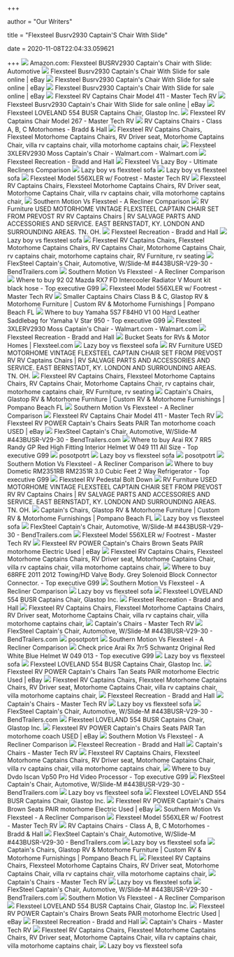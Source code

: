+++
        
author = "Our Writers"
        
title = "Flexsteel Busrv2930 Captain'S Chair With Slide"
        
date = 2020-11-08T22:04:33.059621
        
+++
[ ![](https://images-na.ssl-images-amazon.com/images/I/21F54cPdKrL.__AC_QL70_ML2_.jpg)](https://images-na.ssl-images-amazon.com/images/I/21F54cPdKrL.__AC_QL70_ML2_.jpg) Amazon.com: Flexsteel BUSRV2930 Captain's Chair with Slide: Automotive
[ ![](https://i.ebayimg.com/images/g/EeUAAOSwqeVdQhW1/s-l225.jpg)](https://i.ebayimg.com/images/g/EeUAAOSwqeVdQhW1/s-l225.jpg) Flexsteel Busrv2930 Captain's Chair With Slide for sale online | eBay
[ ![](https://i.ebayimg.com/images/g/YG8AAOSwncJdoJ2m/s-l225.jpg)](https://i.ebayimg.com/images/g/YG8AAOSwncJdoJ2m/s-l225.jpg) Flexsteel Busrv2930 Captain's Chair With Slide for sale online | eBay
[ ![](https://i.ebayimg.com/images/g/npEAAOSwCtVdL6Lk/s-l225.jpg)](https://i.ebayimg.com/images/g/npEAAOSwCtVdL6Lk/s-l225.jpg) Flexsteel Busrv2930 Captain's Chair With Slide for sale online | eBay
[ ![](https://cdn.shopify.com/s/files/1/0591/2305/products/411busr_1393_detail.jpg?v=1406346873)](https://cdn.shopify.com/s/files/1/0591/2305/products/411busr_1393_detail.jpg?v=1406346873) Flexsteel RV Captains Chair Model 411 - Master Tech RV
[ ![](https://i.ebayimg.com/thumbs/images/m/mev3jphOYEI29TaOFTkS_IA/s-l225.jpg)](https://i.ebayimg.com/thumbs/images/m/mev3jphOYEI29TaOFTkS_IA/s-l225.jpg) Flexsteel Busrv2930 Captain's Chair With Slide for sale online | eBay
[ ![](http://www.glastop.com/uploads/pictures/details/554BUSR912149966Edit_2.jpg)](http://www.glastop.com/uploads/pictures/details/554BUSR912149966Edit_2.jpg) Flexsteel LOVELAND 554 BUSR Captains Chair, Glastop Inc.
[ ![](https://cdn.shopify.com/s/files/1/0591/2305/products/267_busr.jpg?v=1406563404)](https://cdn.shopify.com/s/files/1/0591/2305/products/267_busr.jpg?v=1406563404) Flexsteel RV Captains Chair Model 267 - Master Tech RV
[ ![](https://www.braddandhall.com/ProductCart/pc/catalog/avatarnonintg_365_normal.jpg)](https://www.braddandhall.com/ProductCart/pc/catalog/avatarnonintg_365_normal.jpg) RV Captains Chairs - Class A, B, C Motorhomes - Bradd & Hall
[ ![](https://www.coachsupplydirect.com/s/cc_images/teaserbox_956287920.png?t=1588860047)](https://www.coachsupplydirect.com/s/cc_images/teaserbox_956287920.png?t=1588860047) Flexsteel RV Captains Chairs, Flexsteel Motorhome Captains Chairs, RV  Driver seat, Motorhome Captains Chair, villa rv captains chair, villa  motorhome captains chair,
[ ![](https://i5.walmartimages.com/asr/48170f61-6cba-4067-8b4a-096eaf7f24df_1.e684c42ea50f658d71e7653ba6e9c5f7.jpeg?odnWidth=612&odnHeight=612&odnBg=ffffff)](https://i5.walmartimages.com/asr/48170f61-6cba-4067-8b4a-096eaf7f24df_1.e684c42ea50f658d71e7653ba6e9c5f7.jpeg?odnWidth=612&odnHeight=612&odnBg=ffffff) Flexsteel 3XLERV2930 Moss Captain's Chair - Walmart.com - Walmart.com
[ ![](https://www.braddandhall.com/productcart/pc/catalog/clifton4_2101_thumb.png)](https://www.braddandhall.com/productcart/pc/catalog/clifton4_2101_thumb.png) Flexsteel Recreation - Bradd and Hall
[ ![](https://bestofficechair.org/wp-content/uploads/2018/07/Lazy-Boy-Niagara-Reclina-Rocker.jpg)](https://bestofficechair.org/wp-content/uploads/2018/07/Lazy-Boy-Niagara-Reclina-Rocker.jpg) Flexsteel Vs Lazy Boy - Ultimate Recliners Comparison
[ ![](https://images.furnituredealer.net/img/products%2Fflexsteel%2Fcolor%2Flatitudes-wicklow--660344646_1681-62ph-326-82-b3.jpg)](https://images.furnituredealer.net/img/products%2Fflexsteel%2Fcolor%2Flatitudes-wicklow--660344646_1681-62ph-326-82-b3.jpg) Lazy boy vs flexsteel sofa
[ ![](http://kamilotract.info/wp-content/uploads/2019/04/can-recliner-chairs-help-relieve-back-pain-source-best-for-problems-flexsteel-repair-benefits-of-recliners-sufferers.jpg)](http://kamilotract.info/wp-content/uploads/2019/04/can-recliner-chairs-help-relieve-back-pain-source-best-for-problems-flexsteel-repair-benefits-of-recliners-sufferers.jpg) Lazy boy vs flexsteel sofa
[ ![](https://cdn.shopify.com/s/files/1/0591/2305/products/545_1836_detail.jpg?v=1442928108)](https://cdn.shopify.com/s/files/1/0591/2305/products/545_1836_detail.jpg?v=1442928108) Flexsteel Model 556XLER w/ Footrest - Master Tech RV
[ ![](https://www.coachsupplydirect.com/s/cc_images/cache_947305486.jpg?t=1578666418)](https://www.coachsupplydirect.com/s/cc_images/cache_947305486.jpg?t=1578666418) Flexsteel RV Captains Chairs, Flexsteel Motorhome Captains Chairs, RV  Driver seat, Motorhome Captains Chair, villa rv captains chair, villa  motorhome captains chair,
[ ![](https://bestofficechair.org/wp-content/uploads/2018/07/Southern-Motion-Vs-Flexsteel.jpg)](https://bestofficechair.org/wp-content/uploads/2018/07/Southern-Motion-Vs-Flexsteel.jpg) Southern Motion Vs Flexsteel - A Recliner Comparison
[ ![](https://rvfurniture.visonerv.com/img/RV_Captains_Chairs/RV_Captains_Chairs_M400214.3.jpg)](https://rvfurniture.visonerv.com/img/RV_Captains_Chairs/RV_Captains_Chairs_M400214.3.jpg) RV Furniture USED MOTORHOME VINTAGE FLEXSTEEL CAPTAIN CHAIR SET FROM  PREVOST RV RV Captains Chairs | RV SALVAGE PARTS AND ACCESSORIES AND  SERVICE. EAST BERNSTADT, KY. LONDON AND SURROUNDING AREAS. TN. OH.
[ ![](https://www.braddandhall.com/productcart/pc/catalog/cliftonxl2_545_thumb.jpg)](https://www.braddandhall.com/productcart/pc/catalog/cliftonxl2_545_thumb.jpg) Flexsteel Recreation - Bradd and Hall
[ ![](https://images.furnituredealer.net/img/products%2Fflexsteel%2Fcolor%2Fdavis%202902_2902-62h-959-02-b2.jpg)](https://images.furnituredealer.net/img/products%2Fflexsteel%2Fcolor%2Fdavis%202902_2902-62h-959-02-b2.jpg) Lazy boy vs flexsteel sofa
[ ![](https://www.coachsupplydirect.com/s/cc_images/teaserbox_956608457.png?t=1602004258)](https://www.coachsupplydirect.com/s/cc_images/teaserbox_956608457.png?t=1602004258) Flexsteel RV Captains Chairs, Flexsteel Motorhome Captains Chairs, RV Captains  Chair, Motorhome Captains Chair, rv captains chair, motorhome captains chair,  RV Furniture, rv seating
[ ![](https://cdn11.bigcommerce.com/s-n4cjl/images/stencil/500x659/products/190516/757689/Covercraft_SVR1001GY_image_1__86087.1546992820.jpg?c=2)](https://cdn11.bigcommerce.com/s-n4cjl/images/stencil/500x659/products/190516/757689/Covercraft_SVR1001GY_image_1__86087.1546992820.jpg?c=2) FlexSteel Captain's Chair, Automotive, W/Slide-M #443BUSR-V29-30 -  BendTrailers.com
[ ![](https://bestofficechair.org/wp-content/uploads/2017/03/Logomakr_6S9yYS-e1488471913405.png)](https://bestofficechair.org/wp-content/uploads/2017/03/Logomakr_6S9yYS-e1488471913405.png) Southern Motion Vs Flexsteel - A Recliner Comparison
[ ![](http://ws.assoc-amazon.com/widgets/q?_encoding=UTF8&Format=_SL500_&ASIN=B00FHKQ9XA&MarketPlace=US&ID=AsinImage&WS=1&ServiceVersion=20070822)](http://ws.assoc-amazon.com/widgets/q?_encoding=UTF8&Format=_SL500_&ASIN=B00FHKQ9XA&MarketPlace=US&ID=AsinImage&WS=1&ServiceVersion=20070822) Where to buy 92 02 Mazda RX7 FD Intercooler Radiator V Mount kit black hose  - Top executive G99
[ ![](https://cdn.shopify.com/s/files/1/0591/2305/products/545xler_635_detail.jpg?v=1442928265)](https://cdn.shopify.com/s/files/1/0591/2305/products/545xler_635_detail.jpg?v=1442928265) Flexsteel Model 556XLER w/ Footrest - Master Tech RV
[ ![](http://www.glastop.com/uploads/pictures/thumbs/Executive_Edit_1.jpg)](http://www.glastop.com/uploads/pictures/thumbs/Executive_Edit_1.jpg) Smaller Captains Chairs Class B & C, Glastop RV & Motorhome Furniture |  Custom RV & Motorhome Furnishings | Pompano Beach FL
[ ![](http://ws.assoc-amazon.com/widgets/q?_encoding=UTF8&Format=_SL500_&ASIN=B007W5AI7Q&MarketPlace=US&ID=AsinImage&WS=1&ServiceVersion=20070822)](http://ws.assoc-amazon.com/widgets/q?_encoding=UTF8&Format=_SL500_&ASIN=B007W5AI7Q&MarketPlace=US&ID=AsinImage&WS=1&ServiceVersion=20070822) Where to buy Yamaha 5S7 F84H0 V1 00 Hard Leather Saddlebag for Yamaha V  Star 950 - Top executive G99
[ ![](https://i5.walmartimages.com/asr/7765746f-15b0-4e70-9583-7bed531ad9c7_1.0e99c6fdc4ef7ba323a01b34c13fffaa.jpeg?odnWidth=450&odnHeight=450&odnBg=ffffff)](https://i5.walmartimages.com/asr/7765746f-15b0-4e70-9583-7bed531ad9c7_1.0e99c6fdc4ef7ba323a01b34c13fffaa.jpeg?odnWidth=450&odnHeight=450&odnBg=ffffff) Flexsteel 3XLERV2930 Moss Captain's Chair - Walmart.com - Walmart.com
[ ![](https://www.braddandhall.com/productcart/pc/catalog/astor_31_thumb.jpg)](https://www.braddandhall.com/productcart/pc/catalog/astor_31_thumb.jpg) Flexsteel Recreation - Bradd and Hall
[ ![](https://d31ikq5huyrp6b.cloudfront.net/styles/large/s3/s3fs-public/category-photo/bucket_seats_1.jpg?XbCH1DNlnpgl3GPX2oDDMNcaUHjyhnbP&itok=2NZFjEW7)](https://d31ikq5huyrp6b.cloudfront.net/styles/large/s3/s3fs-public/category-photo/bucket_seats_1.jpg?XbCH1DNlnpgl3GPX2oDDMNcaUHjyhnbP&itok=2NZFjEW7) Bucket Seats for RVs & Motor Homes | Flexsteel.com
[ ![](https://sc02.alicdn.com/kf/HTB1Ide3zeuSBuNjy1Xcq6AYjFXaS/220968994/HTB1Ide3zeuSBuNjy1Xcq6AYjFXaS.jpg)](https://sc02.alicdn.com/kf/HTB1Ide3zeuSBuNjy1Xcq6AYjFXaS/220968994/HTB1Ide3zeuSBuNjy1Xcq6AYjFXaS.jpg) Lazy boy vs flexsteel sofa
[ ![](https://rvfurniture.visonerv.com/mm/M400214/M400214.2.jpg)](https://rvfurniture.visonerv.com/mm/M400214/M400214.2.jpg) RV Furniture USED MOTORHOME VINTAGE FLEXSTEEL CAPTAIN CHAIR SET FROM  PREVOST RV RV Captains Chairs | RV SALVAGE PARTS AND ACCESSORIES AND  SERVICE. EAST BERNSTADT, KY. LONDON AND SURROUNDING AREAS. TN. OH.
[ ![](https://www.coachsupplydirect.com/s/cc_images/teaserbox_956608452.png?t=1602003637)](https://www.coachsupplydirect.com/s/cc_images/teaserbox_956608452.png?t=1602003637) Flexsteel RV Captains Chairs, Flexsteel Motorhome Captains Chairs, RV Captains  Chair, Motorhome Captains Chair, rv captains chair, motorhome captains chair,  RV Furniture, rv seating
[ ![](http://www.glastop.com/uploads/pictures/202087_161136_M6DNSIAG1XL2Z3EVY85J.jpg)](http://www.glastop.com/uploads/pictures/202087_161136_M6DNSIAG1XL2Z3EVY85J.jpg) Captain's Chairs, Glastop RV & Motorhome Furniture | Custom RV & Motorhome  Furnishings | Pompano Beach FL
[ ![](https://bestofficechair.org/wp-content/uploads/2017/01/best-office-chair-150x150.jpg)](https://bestofficechair.org/wp-content/uploads/2017/01/best-office-chair-150x150.jpg) Southern Motion Vs Flexsteel - A Recliner Comparison
[ ![](https://cdn.shopify.com/s/files/1/0591/2305/products/597-busrnologo_2214_general.jpg?v=1406343717)](https://cdn.shopify.com/s/files/1/0591/2305/products/597-busrnologo_2214_general.jpg?v=1406343717) Flexsteel RV Captains Chair Model 411 - Master Tech RV
[ ![](https://i.ebayimg.com/images/g/MMYAAOSwBG1cxzW4/s-l300.jpg)](https://i.ebayimg.com/images/g/MMYAAOSwBG1cxzW4/s-l300.jpg) Flexsteel RV POWER Captain's Chairs Seats PAIR Tan motorhome coach USED |  eBay
[ ![](https://cdn11.bigcommerce.com/s-n4cjl/images/stencil/500x659/products/190516/757690/Covercraft_SVR1001GY_image_2__42529.1546992820.jpg?c=2)](https://cdn11.bigcommerce.com/s-n4cjl/images/stencil/500x659/products/190516/757690/Covercraft_SVR1001GY_image_2__42529.1546992820.jpg?c=2) FlexSteel Captain's Chair, Automotive, W/Slide-M #443BUSR-V29-30 -  BendTrailers.com
[ ![](http://ws.assoc-amazon.com/widgets/q?_encoding=UTF8&Format=_SL500_&ASIN=B00CXEOY5S&MarketPlace=US&ID=AsinImage&WS=1&ServiceVersion=20070822)](http://ws.assoc-amazon.com/widgets/q?_encoding=UTF8&Format=_SL500_&ASIN=B00CXEOY5S&MarketPlace=US&ID=AsinImage&WS=1&ServiceVersion=20070822) Where to buy Arai RX 7 RR5 Randy GP Red High Fitting Interior Helmet W 049  111 All Size - Top executive G99
[ ![](http://ws.assoc-amazon.com/widgets/q?_encoding=UTF8&Format=_SL&ASIN=B000GHVGRI&MarketPlace=US&ID=AsinImage&WS=1&ServiceVersion=20070822)](http://ws.assoc-amazon.com/widgets/q?_encoding=UTF8&Format=_SL&ASIN=B000GHVGRI&MarketPlace=US&ID=AsinImage&WS=1&ServiceVersion=20070822) posotpotrt
[ ![](https://i.pinimg.com/736x/db/96/cc/db96cc4f0a4fd2ca6cd280037f4f0239.jpg)](https://i.pinimg.com/736x/db/96/cc/db96cc4f0a4fd2ca6cd280037f4f0239.jpg) Lazy boy vs flexsteel sofa
[ ![](http://ws.assoc-amazon.com/widgets/q?_encoding=UTF8&Format=_SL&ASIN=B000PHVTVC&MarketPlace=US&ID=AsinImage&WS=1&ServiceVersion=20070822)](http://ws.assoc-amazon.com/widgets/q?_encoding=UTF8&Format=_SL&ASIN=B000PHVTVC&MarketPlace=US&ID=AsinImage&WS=1&ServiceVersion=20070822) posotpotrt
[ ![](https://bestofficechair.org/wp-content/uploads/2018/02/best-office-chair-under-300-150x150.jpg)](https://bestofficechair.org/wp-content/uploads/2018/02/best-office-chair-under-300-150x150.jpg) Southern Motion Vs Flexsteel - A Recliner Comparison
[ ![](http://ws.assoc-amazon.com/widgets/q?_encoding=UTF8&Format=_SL500_&ASIN=B004LERDOC&MarketPlace=US&ID=AsinImage&WS=1&ServiceVersion=20070822)](http://ws.assoc-amazon.com/widgets/q?_encoding=UTF8&Format=_SL500_&ASIN=B004LERDOC&MarketPlace=US&ID=AsinImage&WS=1&ServiceVersion=20070822) Where to buy Dometic RM2351RB RM2351R 3.0 Cubic Feet 2 Way Refrigerator -  Top executive G99
[ ![](https://www.braddandhall.com/ProductCart/pc/catalog/ped1_1956_detail.jpg)](https://www.braddandhall.com/ProductCart/pc/catalog/ped1_1956_detail.jpg) Flexsteel RV Pedestal Bolt Down
[ ![](https://rvfurniture.visonerv.com/img/RV_Captains_Chairs/RV_Captains_Chairs_M400214.4.jpg)](https://rvfurniture.visonerv.com/img/RV_Captains_Chairs/RV_Captains_Chairs_M400214.4.jpg) RV Furniture USED MOTORHOME VINTAGE FLEXSTEEL CAPTAIN CHAIR SET FROM  PREVOST RV RV Captains Chairs | RV SALVAGE PARTS AND ACCESSORIES AND  SERVICE. EAST BERNSTADT, KY. LONDON AND SURROUNDING AREAS. TN. OH.
[ ![](http://www.glastop.com/uploads/pictures/202087_163144_0YB15S7CGLVDLNJ72TP1.jpg)](http://www.glastop.com/uploads/pictures/202087_163144_0YB15S7CGLVDLNJ72TP1.jpg) Captain's Chairs, Glastop RV & Motorhome Furniture | Custom RV & Motorhome  Furnishings | Pompano Beach FL
[ ![](https://i.pinimg.com/736x/1b/91/c4/1b91c41b9de0bd0be77a0147ddb5a6aa.jpg)](https://i.pinimg.com/736x/1b/91/c4/1b91c41b9de0bd0be77a0147ddb5a6aa.jpg) Lazy boy vs flexsteel sofa
[ ![](https://cdn11.bigcommerce.com/s-n4cjl/images/stencil/500x659/products/188516/755129/Lippert_364581_image_1__94906.1545861874.jpg?c=2)](https://cdn11.bigcommerce.com/s-n4cjl/images/stencil/500x659/products/188516/755129/Lippert_364581_image_1__94906.1545861874.jpg?c=2) FlexSteel Captain's Chair, Automotive, W/Slide-M #443BUSR-V29-30 -  BendTrailers.com
[ ![](https://cdn.shopify.com/s/files/1/0591/2305/products/FlexDine2_zm_grande.jpg?v=1585751321)](https://cdn.shopify.com/s/files/1/0591/2305/products/FlexDine2_zm_grande.jpg?v=1585751321) Flexsteel Model 556XLER w/ Footrest - Master Tech RV
[ ![](https://i.ebayimg.com/images/g/0EkAAOSwr6deb~Tz/s-l400.jpg)](https://i.ebayimg.com/images/g/0EkAAOSwr6deb~Tz/s-l400.jpg) Flexsteel RV POWER Captain's Chairs Brown Seats PAIR motorhome Electric  Used | eBay
[ ![](https://www.coachsupplydirect.com/s/cc_images/cache_934433126.jpg?t=1549992421)](https://www.coachsupplydirect.com/s/cc_images/cache_934433126.jpg?t=1549992421) Flexsteel RV Captains Chairs, Flexsteel Motorhome Captains Chairs, RV  Driver seat, Motorhome Captains Chair, villa rv captains chair, villa  motorhome captains chair,
[ ![](http://ws.assoc-amazon.com/widgets/q?_encoding=UTF8&Format=_SL500_&ASIN=B00F5C8DN4&MarketPlace=US&ID=AsinImage&WS=1&ServiceVersion=20070822)](http://ws.assoc-amazon.com/widgets/q?_encoding=UTF8&Format=_SL500_&ASIN=B00F5C8DN4&MarketPlace=US&ID=AsinImage&WS=1&ServiceVersion=20070822) Where to buy 68RFE 2011 2012 Towing/HD Valve Body. Grey Solenoid Block  Connector Connector. - Top executive G99
[ ![](https://bestofficechair.org/wp-content/uploads/2017/11/best-office-chair-150x150.jpg)](https://bestofficechair.org/wp-content/uploads/2017/11/best-office-chair-150x150.jpg) Southern Motion Vs Flexsteel - A Recliner Comparison
[ ![](https://i.pinimg.com/736x/13/c5/17/13c51753d57213baa86e47621172b500.jpg)](https://i.pinimg.com/736x/13/c5/17/13c51753d57213baa86e47621172b500.jpg) Lazy boy vs flexsteel sofa
[ ![](http://www.glastop.com/uploads/pictures/2016926_125728_IFZRT8HSHHCOJA7DUFY0.jpg)](http://www.glastop.com/uploads/pictures/2016926_125728_IFZRT8HSHHCOJA7DUFY0.jpg) Flexsteel LOVELAND 554 BUSR Captains Chair, Glastop Inc.
[ ![](https://www.braddandhall.com/productcart/pc/catalog/4690sub1_640_thumb.jpg)](https://www.braddandhall.com/productcart/pc/catalog/4690sub1_640_thumb.jpg) Flexsteel Recreation - Bradd and Hall
[ ![](https://www.coachsupplydirect.com/s/cc_images/cache_935598618.jpg?t=1549992459)](https://www.coachsupplydirect.com/s/cc_images/cache_935598618.jpg?t=1549992459) Flexsteel RV Captains Chairs, Flexsteel Motorhome Captains Chairs, RV  Driver seat, Motorhome Captains Chair, villa rv captains chair, villa  motorhome captains chair,
[ ![](https://cdn.shopify.com/s/files/1/0591/2305/products/492.jpg?v=1439899815)](https://cdn.shopify.com/s/files/1/0591/2305/products/492.jpg?v=1439899815) Captain's Chairs - Master Tech RV
[ ![](https://cdn11.bigcommerce.com/s-n4cjl/images/stencil/500x659/products/188516/755130/Lippert_364581_image_2__51842.1545861874.jpg?c=2)](https://cdn11.bigcommerce.com/s-n4cjl/images/stencil/500x659/products/188516/755130/Lippert_364581_image_2__51842.1545861874.jpg?c=2) FlexSteel Captain's Chair, Automotive, W/Slide-M #443BUSR-V29-30 -  BendTrailers.com
[ ![](http://ws.assoc-amazon.com/widgets/q?_encoding=UTF8&Format=_SL&ASIN=B0036I8BPE&MarketPlace=US&ID=AsinImage&WS=1&ServiceVersion=20070822)](http://ws.assoc-amazon.com/widgets/q?_encoding=UTF8&Format=_SL&ASIN=B0036I8BPE&MarketPlace=US&ID=AsinImage&WS=1&ServiceVersion=20070822) posotpotrt
[ ![](https://bestofficechair.org/wp-content/uploads/2017/01/reclining-office-chair-150x150.jpg)](https://bestofficechair.org/wp-content/uploads/2017/01/reclining-office-chair-150x150.jpg) Southern Motion Vs Flexsteel - A Recliner Comparison
[ ![](http://ws.assoc-amazon.com/widgets/q?_encoding=UTF8&Format=_SL500_&ASIN=B0067FD3C4&MarketPlace=US&ID=AsinImage&WS=1&ServiceVersion=20070822)](http://ws.assoc-amazon.com/widgets/q?_encoding=UTF8&Format=_SL500_&ASIN=B0067FD3C4&MarketPlace=US&ID=AsinImage&WS=1&ServiceVersion=20070822) Check price Arai Rx 7rr5 Schwantz Original Red White Blue Helmet W 049 013  - Top executive G99
[ ![](https://ec2b-css.imgix.net/cid343/css/1761/images/flexsteel_brandfinal.jpg)](https://ec2b-css.imgix.net/cid343/css/1761/images/flexsteel_brandfinal.jpg) Lazy boy vs flexsteel sofa
[ ![](http://www.glastop.com/uploads/pictures/2018410_105543_PHRMP9DACK0VFB2YJZ7H.jpg)](http://www.glastop.com/uploads/pictures/2018410_105543_PHRMP9DACK0VFB2YJZ7H.jpg) Flexsteel LOVELAND 554 BUSR Captains Chair, Glastop Inc.
[ ![](https://i.ebayimg.com/images/g/IcwAAOSw0EdfkbHz/s-l400.jpg)](https://i.ebayimg.com/images/g/IcwAAOSw0EdfkbHz/s-l400.jpg) Flexsteel RV POWER Captain's Chairs Tan Seats PAIR motorhome Electric Used  | eBay
[ ![](https://www.coachsupplydirect.com/s/cc_images/cache_935598622.jpg?t=1549992473)](https://www.coachsupplydirect.com/s/cc_images/cache_935598622.jpg?t=1549992473) Flexsteel RV Captains Chairs, Flexsteel Motorhome Captains Chairs, RV  Driver seat, Motorhome Captains Chair, villa rv captains chair, villa  motorhome captains chair,
[ ![](https://www.braddandhall.com/productcart/pc/catalog/co896_2084_thumb.png)](https://www.braddandhall.com/productcart/pc/catalog/co896_2084_thumb.png) Flexsteel Recreation - Bradd and Hall
[ ![](https://cdn.shopify.com/s/files/1/0591/2305/products/ScreenShot2020-04-01at7.41.54AM.png?v=1585741334)](https://cdn.shopify.com/s/files/1/0591/2305/products/ScreenShot2020-04-01at7.41.54AM.png?v=1585741334) Captain's Chairs - Master Tech RV
[ ![](https://images.furnituredealer.net/img/products%2Fflexsteel%2Fcolor%2Fprovidence--660344646_7325-31-947-80-b2.jpg)](https://images.furnituredealer.net/img/products%2Fflexsteel%2Fcolor%2Fprovidence--660344646_7325-31-947-80-b2.jpg) Lazy boy vs flexsteel sofa
[ ![](https://cdn11.bigcommerce.com/s-n4cjl/images/stencil/500x659/products/161260/702185/2000x1500_0316_CHEV_Silverado_14_Baseball__97634.1502931174.jpg?c=2)](https://cdn11.bigcommerce.com/s-n4cjl/images/stencil/500x659/products/161260/702185/2000x1500_0316_CHEV_Silverado_14_Baseball__97634.1502931174.jpg?c=2) FlexSteel Captain's Chair, Automotive, W/Slide-M #443BUSR-V29-30 -  BendTrailers.com
[ ![](http://www.glastop.com/uploads/pictures/2016926_125214_HJJCAEDWQRFQJUZT5IKG.jpg)](http://www.glastop.com/uploads/pictures/2016926_125214_HJJCAEDWQRFQJUZT5IKG.jpg) Flexsteel LOVELAND 554 BUSR Captains Chair, Glastop Inc.
[ ![](https://i.ebayimg.com/thumbs/images/g/uVIAAOSwe6FdL17M/s-l200.jpg)](https://i.ebayimg.com/thumbs/images/g/uVIAAOSwe6FdL17M/s-l200.jpg) Flexsteel RV POWER Captain's Chairs Seats PAIR Tan motorhome coach USED |  eBay
[ ![](https://bestofficechair.org/wp-content/uploads/2017/12/best-drafting-chair-150x150.jpg)](https://bestofficechair.org/wp-content/uploads/2017/12/best-drafting-chair-150x150.jpg) Southern Motion Vs Flexsteel - A Recliner Comparison
[ ![](https://www.braddandhall.com/productcart/pc/catalog/remdinette_999_thumb.png)](https://www.braddandhall.com/productcart/pc/catalog/remdinette_999_thumb.png) Flexsteel Recreation - Bradd and Hall
[ ![](https://cdn.shopify.com/s/files/1/0591/2305/products/450.jpg?v=1439899621)](https://cdn.shopify.com/s/files/1/0591/2305/products/450.jpg?v=1439899621) Captain's Chairs - Master Tech RV
[ ![](https://www.coachsupplydirect.com/s/cc_images/cache_935598613.jpg?t=1549992449)](https://www.coachsupplydirect.com/s/cc_images/cache_935598613.jpg?t=1549992449) Flexsteel RV Captains Chairs, Flexsteel Motorhome Captains Chairs, RV  Driver seat, Motorhome Captains Chair, villa rv captains chair, villa  motorhome captains chair,
[ ![](http://ws.assoc-amazon.com/widgets/q?_encoding=UTF8&Format=_SL500_&ASIN=B00EWBQC00&MarketPlace=US&ID=AsinImage&WS=1&ServiceVersion=20070822)](http://ws.assoc-amazon.com/widgets/q?_encoding=UTF8&Format=_SL500_&ASIN=B00EWBQC00&MarketPlace=US&ID=AsinImage&WS=1&ServiceVersion=20070822) Where to buy Dvdo Iscan Vp50 Pro Hd Video Processor - Top executive G99
[ ![](https://cdn11.bigcommerce.com/s-n4cjl/images/stencil/500x659/products/161260/702186/HOND_Odyssey_15_463471-2_Soccer1__48014.1502931174.JPG?c=2)](https://cdn11.bigcommerce.com/s-n4cjl/images/stencil/500x659/products/161260/702186/HOND_Odyssey_15_463471-2_Soccer1__48014.1502931174.JPG?c=2) FlexSteel Captain's Chair, Automotive, W/Slide-M #443BUSR-V29-30 -  BendTrailers.com
[ ![](https://sc01.alicdn.com/kf/HTB1DO9SrAKWBuNjy1zjq6AOypXax/Corner-chaise-lounge-furniture-2-seat.jpg)](https://sc01.alicdn.com/kf/HTB1DO9SrAKWBuNjy1zjq6AOypXax/Corner-chaise-lounge-furniture-2-seat.jpg) Lazy boy vs flexsteel sofa
[ ![](http://www.glastop.com/uploads/pictures/2016926_12596_C4CC2PIEKGTZLANPTNPH.jpg)](http://www.glastop.com/uploads/pictures/2016926_12596_C4CC2PIEKGTZLANPTNPH.jpg) Flexsteel LOVELAND 554 BUSR Captains Chair, Glastop Inc.
[ ![](https://i.ebayimg.com/thumbs/images/g/6k8AAOSw4aRdL1qg/s-l200.jpg)](https://i.ebayimg.com/thumbs/images/g/6k8AAOSw4aRdL1qg/s-l200.jpg) Flexsteel RV POWER Captain's Chairs Brown Seats PAIR motorhome Electric  Used | eBay
[ ![](https://bestofficechair.org/wp-content/uploads/2018/07/best-console-gaming-chair-150x150.jpg)](https://bestofficechair.org/wp-content/uploads/2018/07/best-console-gaming-chair-150x150.jpg) Southern Motion Vs Flexsteel - A Recliner Comparison
[ ![](https://cdn.shopify.com/s/files/1/0591/2305/products/ScreenShot2020-04-01at1.39.59PM.png?v=1585762833)](https://cdn.shopify.com/s/files/1/0591/2305/products/ScreenShot2020-04-01at1.39.59PM.png?v=1585762833) Flexsteel Model 556XLER w/ Footrest - Master Tech RV
[ ![](https://www.braddandhall.com/ProductCart/pc/theme/braddandhall_2016Redesign/images/youtube.svg)](https://www.braddandhall.com/ProductCart/pc/theme/braddandhall_2016Redesign/images/youtube.svg) RV Captains Chairs - Class A, B, C Motorhomes - Bradd & Hall
[ ![](https://cdn11.bigcommerce.com/s-n4cjl/images/stencil/500x659/products/172879/723822/MLS6.5X12-2.0__97520.1513086270.png?c=2)](https://cdn11.bigcommerce.com/s-n4cjl/images/stencil/500x659/products/172879/723822/MLS6.5X12-2.0__97520.1513086270.png?c=2) FlexSteel Captain's Chair, Automotive, W/Slide-M #443BUSR-V29-30 -  BendTrailers.com
[ ![](https://payton-construction.com/wp-content/uploads/2018/02/top-flexsteel-leather-sofa-pattern-fantastic-flexsteel-leather-sofa-architecture.jpg)](https://payton-construction.com/wp-content/uploads/2018/02/top-flexsteel-leather-sofa-pattern-fantastic-flexsteel-leather-sofa-architecture.jpg) Lazy boy vs flexsteel sofa
[ ![](http://www.glastop.com/uploads/pictures/202085_185611_CBZUCC1GGID6A9PQ9MY3.jpg)](http://www.glastop.com/uploads/pictures/202085_185611_CBZUCC1GGID6A9PQ9MY3.jpg) Captain's Chairs, Glastop RV & Motorhome Furniture | Custom RV & Motorhome  Furnishings | Pompano Beach FL
[ ![](https://www.coachsupplydirect.com/s/cc_images/cache_935598624.jpg?t=1549992484)](https://www.coachsupplydirect.com/s/cc_images/cache_935598624.jpg?t=1549992484) Flexsteel RV Captains Chairs, Flexsteel Motorhome Captains Chairs, RV  Driver seat, Motorhome Captains Chair, villa rv captains chair, villa  motorhome captains chair,
[ ![](https://cdn.shopify.com/s/files/1/0591/2305/products/Capt559XLER_zm.jpg?v=1406554952)](https://cdn.shopify.com/s/files/1/0591/2305/products/Capt559XLER_zm.jpg?v=1406554952) Captain's Chairs - Master Tech RV
[ ![](https://discover-maramures.com/wp-content/uploads/2019/06/Lazy-Boy-Reclining-Sofa-Slipcovers.jpg)](https://discover-maramures.com/wp-content/uploads/2019/06/Lazy-Boy-Reclining-Sofa-Slipcovers.jpg) Lazy boy vs flexsteel sofa
[ ![](https://cdn11.bigcommerce.com/s-n4cjl/images/stencil/500x659/products/172879/723958/Mission_Open_Landscape_Trailer__71269.1513701780.GIF?c=2)](https://cdn11.bigcommerce.com/s-n4cjl/images/stencil/500x659/products/172879/723958/Mission_Open_Landscape_Trailer__71269.1513701780.GIF?c=2) FlexSteel Captain's Chair, Automotive, W/Slide-M #443BUSR-V29-30 -  BendTrailers.com
[ ![](https://secure.gravatar.com/avatar/5823400b95120b06b9cea3a9f67edf76?s=96&d=mm&r=g)](https://secure.gravatar.com/avatar/5823400b95120b06b9cea3a9f67edf76?s=96&d=mm&r=g) Southern Motion Vs Flexsteel - A Recliner Comparison
[ ![](http://www.glastop.com/uploads/pictures/2018410_105746_B5B9QE7X475BHU9ZMAVS.jpg)](http://www.glastop.com/uploads/pictures/2018410_105746_B5B9QE7X475BHU9ZMAVS.jpg) Flexsteel LOVELAND 554 BUSR Captains Chair, Glastop Inc.
[ ![](https://i.ebayimg.com/thumbs/images/g/7ZMAAOSwTcBeb-2i/s-l200.jpg)](https://i.ebayimg.com/thumbs/images/g/7ZMAAOSwTcBeb-2i/s-l200.jpg) Flexsteel RV POWER Captain's Chairs Brown Seats PAIR motorhome Electric  Used | eBay
[ ![](https://www.braddandhall.com/productcart/pc/theme/braddandhall_2016Redesign/images/logo.png)](https://www.braddandhall.com/productcart/pc/theme/braddandhall_2016Redesign/images/logo.png) Flexsteel Recreation - Bradd and Hall
[ ![](https://cdn.shopify.com/s/files/1/0591/2305/products/ScreenShot2020-04-01at7.44.33AM.png?v=1585741486)](https://cdn.shopify.com/s/files/1/0591/2305/products/ScreenShot2020-04-01at7.44.33AM.png?v=1585741486) Captain's Chairs - Master Tech RV
[ ![](https://i.ytimg.com/vi/CIzZPHnHg7o/hqdefault.jpg)](https://i.ytimg.com/vi/CIzZPHnHg7o/hqdefault.jpg) Flexsteel RV Captains Chairs, Flexsteel Motorhome Captains Chairs, RV  Driver seat, Motorhome Captains Chair, villa rv captains chair, villa  motorhome captains chair,
[ ![](https://brandalyzer.files.wordpress.com/2019/05/recliner-brandalyzer.jpg)](https://brandalyzer.files.wordpress.com/2019/05/recliner-brandalyzer.jpg) Lazy boy vs flexsteel sofa
